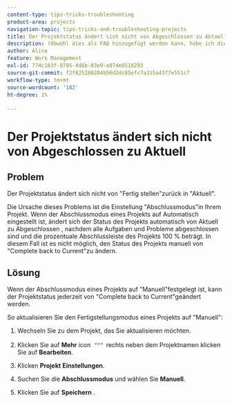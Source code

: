 ```yaml
---
content-type: tips-tricks-troubleshooting
product-area: projects
navigation-topic: tips-tricks-and-troubleshooting-projects
title: Der Projektstatus ändert sich nicht von Abgeschlossen zu Aktuell
description: (Obwohl dies als FAQ hinzugefügt werden kann, habe ich dies aus Gründen der Suchfähigkeit als eigenen Artikel gelassen.)
author: Alina
feature: Work Management
exl-id: 774c103f-8785-4d8b-83e9-a074e6518293
source-git-commit: f2f825280204b56d2dc85efc7a315a4377e551c7
workflow-type: tm+mt
source-wordcount: '182'
ht-degree: 1%

---
```


# Der Projektstatus ändert sich nicht von Abgeschlossen zu Aktuell

<!--
<p data-mc-conditions="QuicksilverOrClassic.Draft mode">(Although this can be added as an FAQ, I have left this as its own article for search-ability reasons)</p>
-->

## Problem

Der Projektstatus ändert sich nicht von &quot;Fertig stellen&quot;zurück in &quot;Aktuell&quot;.

Die Ursache dieses Problems ist die Einstellung &quot;Abschlussmodus&quot;in Ihrem Projekt. Wenn der Abschlussmodus eines Projekts auf Automatisch eingestellt ist, ändert sich der Status des Projekts automatisch von Aktuell zu Abgeschlossen , nachdem alle Aufgaben und Probleme abgeschlossen sind und die prozentuale Abschlussleiste des Projekts 100 % beträgt. In diesem Fall ist es nicht möglich, den Status des Projekts manuell von &quot;Complete back to Current&quot;zu ändern.

## Lösung

Wenn der Abschlussmodus eines Projekts auf &quot;Manuell&quot;festgelegt ist, kann der Projektstatus jederzeit von &quot;Complete back to Current&quot;geändert werden.

So aktualisieren Sie den Fertigstellungsmodus eines Projekts auf &quot;Manuell&quot;:

1. Wechseln Sie zu dem Projekt, das Sie aktualisieren möchten.
1. Klicken Sie auf **Mehr** icon ![](assets/more-icon.png) rechts neben dem Projektnamen klicken Sie auf **Bearbeiten**.
1. Klicken **Projekt** **Einstellungen**.

1. Suchen Sie die **Abschlussmodus** und wählen Sie **Manuell**.

1. Klicken Sie auf **Speichern** .
